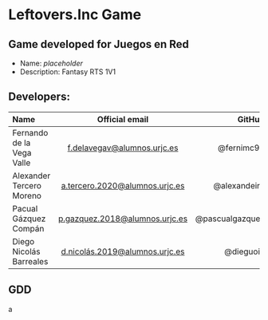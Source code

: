 # Leftovers.Inc Game
## Game developed for Juegos en Red
 - Name: *placeholder* 
 - Description: Fantasy RTS 1V1 
## Developers: 
| Name | Official email | GitHub |
| :---        |    :----:   |          ---: |
| Fernando de la Vega Valle | f.delavegav@alumnos.urjc.es | @fernimc96 |
| Alexander Tercero Moreno | a.tercero.2020@alumnos.urjc.es | @alexandeiro |
| Pacual Gázquez Compán | p.gazquez.2018@alumnos.urjc.es | @pascualgazquez |
| Diego Nicolás Barreales| d.nicolás.2019@alumnos.urjc.es | @dieguoin |

## GDD
 a
